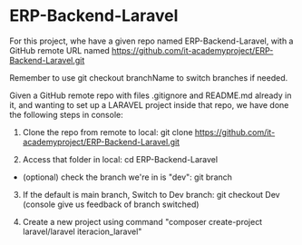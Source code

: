 # ERP-Backend-Laravel

For this project, whe have a given repo named ERP-Backend-Laravel, with a GitHub remote URL named  https://github.com/it-academyproject/ERP-Backend-Laravel.git 

Remember to use git checkout branchName to switch branches if needed.

Given a GitHub remote repo with files .gitignore and README.md already in it, and wanting to set up a LARAVEL project inside that repo, we have done the
following steps in console:

1. Clone the repo from remote to local:	git clone https://github.com/it-academyproject/ERP-Backend-Laravel.git

2. Access that folder in local: cd ERP-Backend-Laravel
* (optional) check the branch we're in is "dev": git branch

3. If the default is main branch, Switch to Dev branch: git checkout Dev (console give us feedback of branch switched)

4. Create a new project using command "composer create-project laravel/laravel iteracion_laravel"





